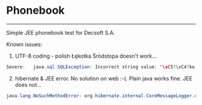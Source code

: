 # Phonebook
---
Simple JEE phonebook test for Decsoft S.A.

Known issues:

1. UTF-8 coding - polish Łękotka Śródstopa doesn't work...
 ```java
 Severe:   java.sql.SQLException: Incorrect string value: '\xC5?\xC4?ko...' for column 'firstname' at row 1
 ```

2. hibernate & JEE error. No solution on web :-(. Plain java works fine. JEE does not...
 ```java
 java.lang.NoSuchMethodError: org.hibernate.internal.CoreMessageLogger.debugf(Ljava/lang/String;I)V
 ```


